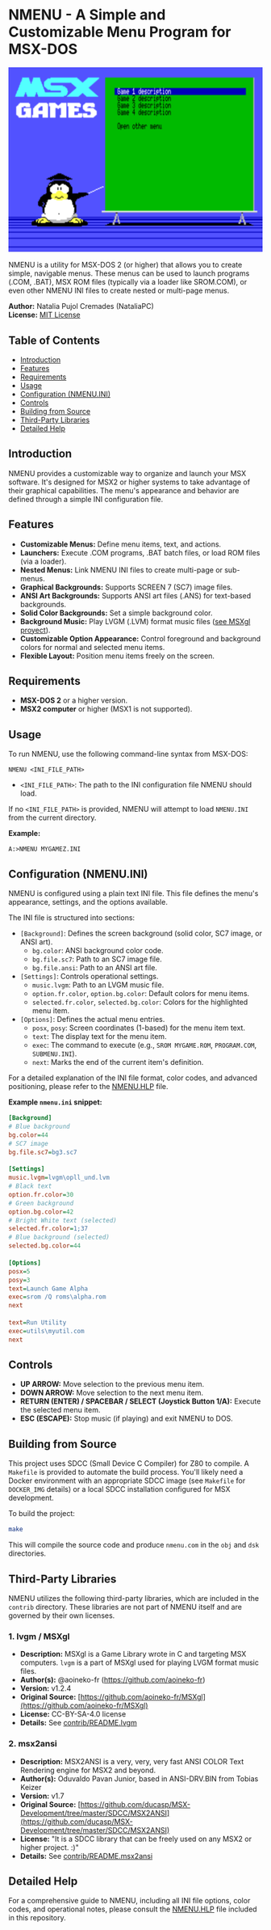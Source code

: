 # NMENU - A Simple and Customizable Menu Program for MSX-DOS

![NMENU Screenshot](assets/screenshot.png)

NMENU is a utility for MSX-DOS 2 (or higher) that allows you to create simple, navigable menus. These menus can be used to launch programs (.COM, .BAT), MSX ROM files (typically via a loader like SROM.COM), or even other NMENU INI files to create nested or multi-page menus.

**Author:** Natalia Pujol Cremades (NataliaPC) \
**License:** [MIT License](LICENSE)

## Table of Contents

- [Introduction](#introduction)
- [Features](#features)
- [Requirements](#requirements)
- [Usage](#usage)
- [Configuration (NMENU.INI)](#configuration-nmenuini)
- [Controls](#controls)
- [Building from Source](#building-from-source)
- [Third-Party Libraries](#third-party-libraries)
- [Detailed Help](#detailed-help)

## Introduction

NMENU provides a customizable way to organize and launch your MSX software. It's designed for MSX2 or higher systems to take advantage of their graphical capabilities. The menu's appearance and behavior are defined through a simple INI configuration file.

## Features

*   **Customizable Menus:** Define menu items, text, and actions.
*   **Launchers:** Execute .COM programs, .BAT batch files, or load ROM files (via a loader).
*   **Nested Menus:** Link NMENU INI files to create multi-page or sub-menus.
*   **Graphical Backgrounds:** Supports SCREEN 7 (SC7) image files.
*   **ANSI Art Backgrounds:** Supports ANSI art files (.ANS) for text-based backgrounds.
*   **Solid Color Backgrounds:** Set a simple background color.
*   **Background Music:** Play LVGM (.LVM) format music files ([see MSXgl proyect](https://github.com/aoineko-fr/MSXgl)).
*   **Customizable Option Appearance:** Control foreground and background colors for normal and selected menu items.
*   **Flexible Layout:** Position menu items freely on the screen.

## Requirements

*   **MSX-DOS 2** or a higher version.
*   **MSX2 computer** or higher (MSX1 is not supported).

## Usage

To run NMENU, use the following command-line syntax from MSX-DOS:

```dos
NMENU <INI_FILE_PATH>
```

-   `<INI_FILE_PATH>`: The path to the INI configuration file NMENU should load.

If no `<INI_FILE_PATH>` is provided, NMENU will attempt to load `NMENU.INI` from the current directory.

**Example:**

```dos
A:>NMENU MYGAMEZ.INI
```

## Configuration (NMENU.INI)

NMENU is configured using a plain text INI file. This file defines the menu's appearance, settings, and the options available.

The INI file is structured into sections:

*   `[Background]`: Defines the screen background (solid color, SC7 image, or ANSI art).
    *   `bg.color`: ANSI background color code.
    *   `bg.file.sc7`: Path to an SC7 image file.
    *   `bg.file.ansi`: Path to an ANSI art file.
*   `[Settings]`: Controls operational settings.
    *   `music.lvgm`: Path to an LVGM music file.
    *   `option.fr.color`, `option.bg.color`: Default colors for menu items.
    *   `selected.fr.color`, `selected.bg.color`: Colors for the highlighted menu item.
*   `[Options]`: Defines the actual menu entries.
    *   `posx`, `posy`: Screen coordinates (1-based) for the menu item text.
    *   `text`: The display text for the menu item.
    *   `exec`: The command to execute (e.g., `SROM MYGAME.ROM`, `PROGRAM.COM`, `SUBMENU.INI`).
    *   `next`: Marks the end of the current item's definition.

For a detailed explanation of the INI file format, color codes, and advanced positioning, please refer to the [NMENU.HLP](NMENU.HLP) file.

**Example `nmenu.ini` snippet:**

```ini
[Background]
# Blue background
bg.color=44
# SC7 image
bg.file.sc7=bg3.sc7

[Settings]
music.lvgm=lvgm\opll_und.lvm
# Black text
option.fr.color=30
# Green background
option.bg.color=42
# Bright White text (selected)
selected.fr.color=1;37
# Blue background (selected)
selected.bg.color=44

[Options]
posx=5
posy=3
text=Launch Game Alpha
exec=srom /Q roms\alpha.rom
next

text=Run Utility
exec=utils\myutil.com
next
```

## Controls

*   **UP ARROW:** Move selection to the previous menu item.
*   **DOWN ARROW:** Move selection to the next menu item.
*   **RETURN (ENTER) / SPACEBAR / SELECT (Joystick Button 1/A):** Execute the selected menu item.
*   **ESC (ESCAPE):** Stop music (if playing) and exit NMENU to DOS.

## Building from Source

This project uses SDCC (Small Device C Compiler) for Z80 to compile. A `Makefile` is provided to automate the build process. You'll likely need a Docker environment with an appropriate SDCC image (see `Makefile` for `DOCKER_IMG` details) or a local SDCC installation configured for MSX development.

To build the project:

```sh
make
```

This will compile the source code and produce `nmenu.com` in the `obj` and `dsk` directories.

## Third-Party Libraries

NMENU utilizes the following third-party libraries, which are included in the `contrib` directory. These libraries are not part of NMENU itself and are governed by their own licenses.

### 1. lvgm / MSXgl

*   **Description:** MSXgl is a Game Library wrote in C and targeting MSX computers. `lvgm` is a part of MSXgl used for playing LVGM format music files.
*   **Author(s):** @aoineko-fr (https://github.com/aoineko-fr)
*   **Version:** v1.2.4
*   **Original Source:** [https://github.com/aoineko-fr/MSXgl](https://github.com/aoineko-fr/MSXgl)
*   **License:** CC-BY-SA-4.0 license
*   **Details:** See [contrib/README.lvgm](contrib/README.lvgm)

### 2. msx2ansi

*   **Description:** MSX2ANSI is a very, very, very fast ANSI COLOR Text Rendering engine for MSX2 and beyond.
*   **Author(s):** Oduvaldo Pavan Junior, based in ANSI-DRV.BIN from Tobias Keizer
*   **Version:** v1.7
*   **Original Source:** [https://github.com/ducasp/MSX-Development/tree/master/SDCC/MSX2ANSI](https://github.com/ducasp/MSX-Development/tree/master/SDCC/MSX2ANSI)
*   **License:** "It is a SDCC library that can be freely used on any MSX2 or higher project. :)"
*   **Details:** See [contrib/README.msx2ansi](contrib/README.msx2ansi)

## Detailed Help

For a comprehensive guide to NMENU, including all INI file options, color codes, and operational notes, please consult the [NMENU.HLP](NMENU.HLP) file included in this repository.
